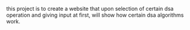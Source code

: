 this project is to create a website that upon selection of certain dsa operation and giving input at first, will show how certain dsa algorithms work.
